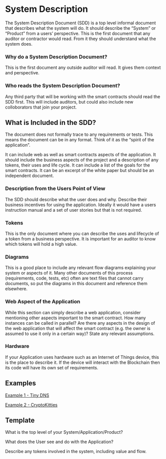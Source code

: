# System Description

The System Description Document \(SDD\) is a top level informal document that describes what the system will do. It should describe the “System” or “Product” from a users’ perspective. This is the first document that any auditor or contractor would read. From it they should understand what the system does.

### Why do a System Description Document?

This is the first document any outside auditor will read. It gives them context and perspective.

### Who reads the System Description Document?

Any third party that will be working with the smart contracts should read the SDD first. This will include auditors, but could also include new colloborators that join your project.

## What is Included in the SDD?

The document does not formally trace to any requirements or tests. This means the document can be in any format. Think of it as the “spirit of the application”.

It can include web as well as smart contracts aspects of the application. It should include the business aspects of the project and a description of any tokens, their uses and life cycle. It can include a list of the goals for the smart contracts. It can be an excerpt of the white paper but should be an independent document.

### Description from the Users Point of View

The SDD should describe what the user does and why. Describe their business incentives for using the application. Ideally it would have a users instruction manual and a set of user stories but that is not required.

### Tokens

This is the only document where you can describe the uses and lifecycle of a token from a business perspective. It is important for an auditor to know which tokens will hold a high value.

### Diagrams

This is a good place to include any relevant flow diagrams explaining your system or aspects of it. Many other documents of this process \(requirements, code, tests, etc\) often are text files that cannot carry documents, so put the diagrams in this document and reference them elsewhere.

### Web Aspect of the Application

While this section can simply describe a web application, consider mentioning other aspects important to the smart contract. How many instances can be called in parallel? Are there any aspects in the design of the web application that will affect the smart contract \(e.g. the owner is assumed to use it only in a certain way\)? State any relevant assumptions.

### Hardware

If your Application uses hardware such as an Internet of Things device, this is the place to describe it. If the device will interact with the Blockchain then its code will have its own set of requirements.

## Examples

[Example 1 - Tiny DNS](https://github.com/SecurEth/guidelines/blob/master/project-planning/example1-tinyDNS.md)

[Example 2 - CryptoKitties](https://github.com/SecurEth/guidelines/blob/master/project-planning/cryptoKitties-system-description-document.md)

## Template

What is the top level of your System/Application/Product?

What does the User see and do with the Application?

Describe any tokens involved in the system, including value and flow.

